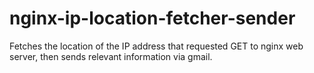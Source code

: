 # nginx-ip-location-fetcher-sender
Fetches the location of the IP address that requested GET to nginx web server, then sends relevant information via gmail.
